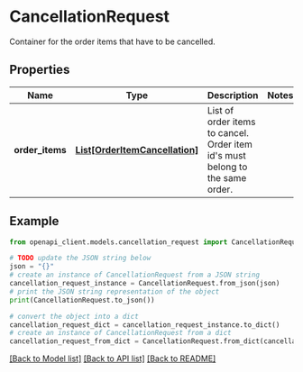 # CancellationRequest

Container for the order items that have to be cancelled.

## Properties

Name | Type | Description | Notes
------------ | ------------- | ------------- | -------------
**order_items** | [**List[OrderItemCancellation]**](OrderItemCancellation.md) | List of order items to cancel. Order item id&#39;s must belong to the same order. | 

## Example

```python
from openapi_client.models.cancellation_request import CancellationRequest

# TODO update the JSON string below
json = "{}"
# create an instance of CancellationRequest from a JSON string
cancellation_request_instance = CancellationRequest.from_json(json)
# print the JSON string representation of the object
print(CancellationRequest.to_json())

# convert the object into a dict
cancellation_request_dict = cancellation_request_instance.to_dict()
# create an instance of CancellationRequest from a dict
cancellation_request_from_dict = CancellationRequest.from_dict(cancellation_request_dict)
```
[[Back to Model list]](../README.md#documentation-for-models) [[Back to API list]](../README.md#documentation-for-api-endpoints) [[Back to README]](../README.md)


